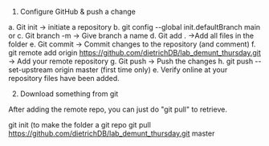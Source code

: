 1. Configure GitHub & push a change

a. Git init -> initiate a repository
b. git config --global init.defaultBranch main or
c. Git branch -m -> Give branch a name
d. Git add . ->Add all files in the folder
e. Git commit -> Commit changes to the repository (and comment)
f. git remote add origin https://github.com/dietrichDB/lab_demunt_thursday.git -> Add your remote repository
g. Git push -> Push the changes
h. git push --set-upstream origin master (first time only)
e. Verify online at your repository files have been added.

2. Download something from git

After adding the remote repo, you can just do "git pull" to retrieve.

git init (to make the folder a git repo
git pull https://github.com/dietrichDB/lab_demunt_thursday.git master
